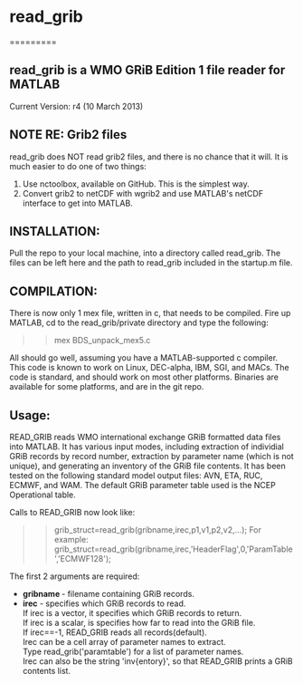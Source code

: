 # read_grib
=========

## read_grib is a WMO GRiB Edition 1 file reader for MATLAB

Current Version: r4 (10 March 2013)

## NOTE RE: Grib2 files

read_grib does NOT read grib2 files, and there is no chance that it will. It is much easier to do one of two things:

1. Use nctoolbox, available on GitHub. This is the simplest way.
2. Convert grib2 to netCDF with wgrib2 and use MATLAB's netCDF interface to get into MATLAB.

## INSTALLATION:
   Pull the repo to your local machine, into a directory called read_grib.
The files can be left here and the path to read_grib included in the startup.m
file.  

## COMPILATION:
   There is now only 1 mex file, written in c, that needs to be compiled.   Fire up
MATLAB, cd to the read_grib/private directory and type the following:

   >> mex BDS_unpack_mex5.c

All should go well, assuming you have a MATLAB-supported c compiler.  This 
code is known to work on Linux, DEC-alpha, IBM, SGI, and MACs. The code is 
standard, and should work on most other platforms.  Binaries are available 
for some platforms, and are in the git repo.


## Usage:

READ_GRIB reads WMO international exchange GRiB formatted data files into MATLAB.
It has various input modes, including extraction of individial GRiB records by record number, 
extraction by parameter name (which is not unique), and generating an inventory of the GRiB 
file contents.  It has been tested on the following standard model output files: AVN, ETA, RUC, 
ECMWF, and WAM.  The default GRiB parameter table used is the NCEP Operational table.

Calls to READ_GRIB now look like:
>> grib_struct=read_grib(gribname,irec,p1,v1,p2,v2,...);
For example:
>> grib_struct=read_grib(gribname,irec,'HeaderFlag',0,'ParamTable','ECMWF128');

The first 2 arguments are required:
<ul>
   <li>        <strong>gribname </strong>- filename containing GRiB records.
   <li>        <strong>irec</strong> - specifies which GRiB records to read.
<br>                  If irec is a vector, it specifies which GRiB records to return.
<br>                  If irec is a scalar, is specifies how far to read into the GRiB file.
  <br>                If irec==-1, READ_GRIB reads all records(default). 
    <br>              Irec can be a cell array of parameter names to extract.  
      <br>            Type read_grib('paramtable') for a list of parameter names. 
        <br>          Irec can also be the string 'inv{entory}', so that READ_GRIB prints a GRiB contents
 list.
</ul>          


